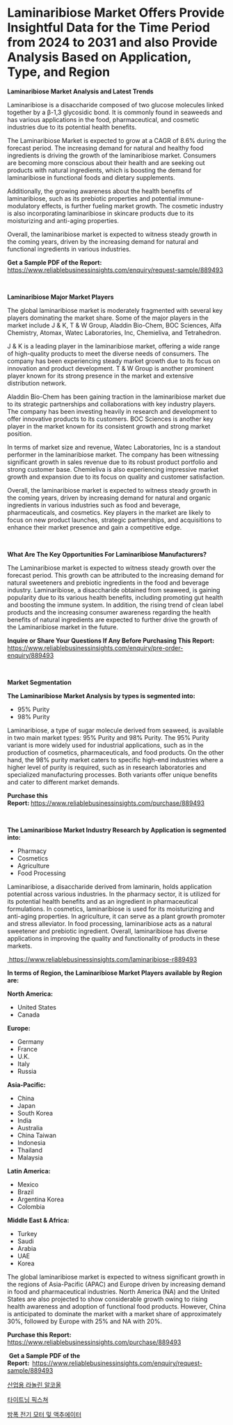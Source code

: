 <p><h1>Laminaribiose Market Offers Provide Insightful Data for the Time Period from 2024 to 2031 and also Provide Analysis Based on Application, Type, and Region</h1></p><p><strong>Laminaribiose Market Analysis and Latest Trends</strong></p>
<p><p>Laminaribiose is a disaccharide composed of two glucose molecules linked together by a β-1,3 glycosidic bond. It is commonly found in seaweeds and has various applications in the food, pharmaceutical, and cosmetic industries due to its potential health benefits.</p><p>The Laminaribiose Market is expected to grow at a CAGR of 8.6% during the forecast period. The increasing demand for natural and healthy food ingredients is driving the growth of the laminaribiose market. Consumers are becoming more conscious about their health and are seeking out products with natural ingredients, which is boosting the demand for laminaribiose in functional foods and dietary supplements.</p><p>Additionally, the growing awareness about the health benefits of laminaribiose, such as its prebiotic properties and potential immune-modulatory effects, is further fueling market growth. The cosmetic industry is also incorporating laminaribiose in skincare products due to its moisturizing and anti-aging properties.</p><p>Overall, the laminaribiose market is expected to witness steady growth in the coming years, driven by the increasing demand for natural and functional ingredients in various industries.</p></p>
<p><strong>Get a Sample PDF of the Report:&nbsp;</strong> <a href="https://www.reliablebusinessinsights.com/enquiry/request-sample/889493">https://www.reliablebusinessinsights.com/enquiry/request-sample/889493</a></p>
<p>&nbsp;</p>
<p><strong>Laminaribiose Major Market Players</strong></p>
<p><p>The global laminaribiose market is moderately fragmented with several key players dominating the market share. Some of the major players in the market include J & K, T & W Group, Aladdin Bio-Chem, BOC Sciences, Alfa Chemistry, Atomax, Watec Laboratories, Inc, Chemieliva, and Tetrahedron.</p><p>J & K is a leading player in the laminaribiose market, offering a wide range of high-quality products to meet the diverse needs of consumers. The company has been experiencing steady market growth due to its focus on innovation and product development. T & W Group is another prominent player known for its strong presence in the market and extensive distribution network.</p><p>Aladdin Bio-Chem has been gaining traction in the laminaribiose market due to its strategic partnerships and collaborations with key industry players. The company has been investing heavily in research and development to offer innovative products to its customers. BOC Sciences is another key player in the market known for its consistent growth and strong market position.</p><p>In terms of market size and revenue, Watec Laboratories, Inc is a standout performer in the laminaribiose market. The company has been witnessing significant growth in sales revenue due to its robust product portfolio and strong customer base. Chemieliva is also experiencing impressive market growth and expansion due to its focus on quality and customer satisfaction.</p><p>Overall, the laminaribiose market is expected to witness steady growth in the coming years, driven by increasing demand for natural and organic ingredients in various industries such as food and beverage, pharmaceuticals, and cosmetics. Key players in the market are likely to focus on new product launches, strategic partnerships, and acquisitions to enhance their market presence and gain a competitive edge.</p></p>
<p>&nbsp;</p>
<p><strong>What Are The Key Opportunities For Laminaribiose Manufacturers?</strong></p>
<p><p>The Laminaribiose market is expected to witness steady growth over the forecast period. This growth can be attributed to the increasing demand for natural sweeteners and prebiotic ingredients in the food and beverage industry. Laminaribiose, a disaccharide obtained from seaweed, is gaining popularity due to its various health benefits, including promoting gut health and boosting the immune system. In addition, the rising trend of clean label products and the increasing consumer awareness regarding the health benefits of natural ingredients are expected to further drive the growth of the Laminaribiose market in the future.</p></p>
<p><strong>Inquire or Share Your Questions If Any Before Purchasing This Report:</strong> <a href="https://www.reliablebusinessinsights.com/enquiry/pre-order-enquiry/889493">https://www.reliablebusinessinsights.com/enquiry/pre-order-enquiry/889493</a></p>
<p>&nbsp;</p>
<p><strong>Market Segmentation</strong></p>
<p><strong>The Laminaribiose Market Analysis by types is segmented into:</strong></p>
<p><ul><li>95% Purity</li><li>98% Purity</li></ul></p>
<p><p>Laminaribiose, a type of sugar molecule derived from seaweed, is available in two main market types: 95% Purity and 98% Purity. The 95% Purity variant is more widely used for industrial applications, such as in the production of cosmetics, pharmaceuticals, and food products. On the other hand, the 98% purity market caters to specific high-end industries where a higher level of purity is required, such as in research laboratories and specialized manufacturing processes. Both variants offer unique benefits and cater to different market demands.</p></p>
<p><strong>Purchase this Report:&nbsp;</strong><a href="https://www.reliablebusinessinsights.com/purchase/889493">https://www.reliablebusinessinsights.com/purchase/889493</a></p>
<p>&nbsp;</p>
<p><strong>The Laminaribiose Market Industry Research by Application is segmented into:</strong></p>
<p><ul><li>Pharmacy</li><li>Cosmetics</li><li>Agriculture</li><li>Food Processing</li></ul></p>
<p><p>Laminaribiose, a disaccharide derived from laminarin, holds application potential across various industries. In the pharmacy sector, it is utilized for its potential health benefits and as an ingredient in pharmaceutical formulations. In cosmetics, laminaribiose is used for its moisturizing and anti-aging properties. In agriculture, it can serve as a plant growth promoter and stress alleviator. In food processing, laminaribiose acts as a natural sweetener and prebiotic ingredient. Overall, laminaribiose has diverse applications in improving the quality and functionality of products in these markets.</p></p>
<p><a href="https://www.reliablebusinessinsights.com/laminaribiose-r889493">&nbsp;https://www.reliablebusinessinsights.com/laminaribiose-r889493</a></p>
<p><strong>In terms of Region, the Laminaribiose Market Players available by Region are:</strong></p>
<p>
    <p> <strong> North America: </strong>
        <ul>
            <li>United States</li>
            <li>Canada</li>
        </ul>
        </p> 
    <p> <strong> Europe: </strong>
        <ul>
            <li>Germany</li>
            <li>France</li>
            <li>U.K.</li>
            <li>Italy</li>
            <li>Russia</li>
        </ul>
        </p> 
    <p> <strong> Asia-Pacific: </strong>
        <ul>
            <li>China</li>
            <li>Japan</li>
            <li>South Korea</li>
            <li>India</li>
            <li>Australia</li>
            <li>China Taiwan</li>
            <li>Indonesia</li>
            <li>Thailand</li>
            <li>Malaysia</li>
        </ul>
        </p> 
    <p> <strong> Latin America: </strong>
        <ul>
            <li>Mexico</li>
            <li>Brazil</li>
            <li>Argentina Korea</li>
            <li>Colombia</li>
        </ul>
        </p> 
    <p> <strong> Middle East & Africa: </strong>
        <ul>
            <li>Turkey</li>
            <li>Saudi</li>
            <li>Arabia</li>
            <li>UAE</li>
            <li>Korea</li>
        </ul>
    </p>
    </p>
<p><p>The global laminaribiose market is expected to witness significant growth in the regions of Asia-Pacific (APAC) and Europe driven by increasing demand in food and pharmaceutical industries. North America (NA) and the United States are also projected to show considerable growth owing to rising health awareness and adoption of functional food products. However, China is anticipated to dominate the market with a market share of approximately 30%, followed by Europe with 25% and NA with 20%.</p></p>
<p><strong>Purchase this Report: </strong><a href="https://www.reliablebusinessinsights.com/purchase/889493">https://www.reliablebusinessinsights.com/purchase/889493</a></p>
<p>&nbsp;<strong>Get a Sample PDF of the Report:&nbsp;&nbsp;</strong><a href="https://www.reliablebusinessinsights.com/enquiry/request-sample/889493">https://www.reliablebusinessinsights.com/enquiry/request-sample/889493</a></p>
<p><strong></strong></p>
<p><p><a href="https://github.com/rahat-gis/Market-Research-Report-List-1/blob/main/1729722119792.md">산업용 라놀린 알코올</a></p><p><a href="https://medium.com/@joeyjohns20/2024%EB%85%84%EB%B6%80%ED%84%B0-2031%EB%85%84%EA%B9%8C%EC%A7%80%EC%9D%98-%EA%B2%AC%EA%B3%A0%ED%95%9C-%EA%B3%A0%EC%A0%95%EC%9E%A5%EC%B9%98-%EC%8B%9C%EC%9E%A5%EC%9D%98-%EC%8B%A0%ED%9D%A5-%ED%8A%B8%EB%A0%8C%EB%93%9C%EC%99%80-%EB%AF%B8%EB%9E%98-%EC%A0%84%EB%A7%9D-1935939c04eb">타이트닝 픽스쳐</a></p><p><a href="https://medium.com/@simeonbode1/%ED%8F%AD%EB%B0%9C-%EB%B0%A9%EC%A7%80-%EC%A0%84%EA%B8%B0-%EB%AA%A8%ED%84%B0-%EB%B0%8F-%EC%95%A1%EC%B6%94%EC%97%90%EC%9D%B4%ED%84%B0-%EC%82%B0%EC%97%85%EC%97%90-%EB%8C%80%ED%95%9C-%ED%86%B5%EC%B0%B0-%EC%8B%9C%EC%9E%A5-%EC%9E%AC%EC%A0%95-%EC%83%81%ED%83%9C-%EC%8B%9C%EC%9E%A5-%EA%B7%9C%EB%AA%A8-%EB%B0%8F-2031%EB%85%84%EA%B9%8C%EC%A7%80%EC%9D%98-%EC%88%98%EC%9D%B5-%EB%B6%84%EC%84%9D-63a878c657cf">방폭 전기 모터 및 액추에이터</a></p></p>